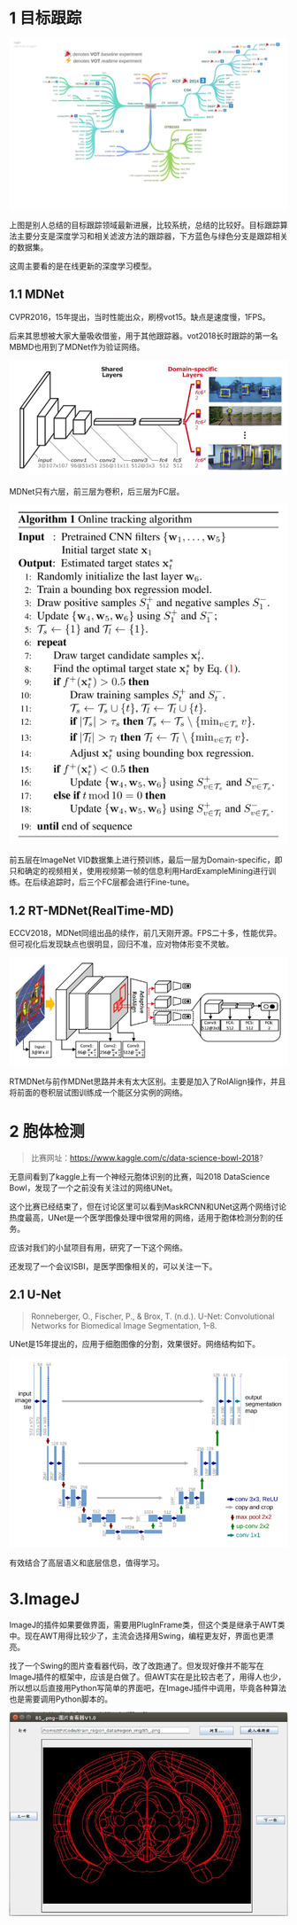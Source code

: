 # 1 目标跟踪

![](./1.png)

上图是别人总结的目标跟踪领域最新进展，比较系统，总结的比较好。目标跟踪算法主要分支是深度学习和相关滤波方法的跟踪器，下方蓝色与绿色分支是跟踪相关的数据集。



这周主要看的是在线更新的深度学习模型。

## 1.1 MDNet

CVPR2016，15年提出，当时性能出众，刷榜vot15。缺点是速度慢，1FPS。

后来其思想被大家大量吸收借鉴，用于其他跟踪器。vot2018长时跟踪的第一名MBMD也用到了MDNet作为验证网络。

![](./3.png)



MDNet只有六层，前三层为卷积，后三层为FC层。

![](./5.png)



前五层在ImageNet VID数据集上进行预训练，最后一层为Domain-specific，即只和确定的视频相关，使用视频第一帧的信息利用HardExampleMining进行训练。在后续追踪时，后三个FC层都会进行Fine-tune。

## 1.2 RT-MDNet(RealTime-MD)

ECCV2018，MDNet同组出品的续作，前几天刚开源。FPS二十多，性能优异。但可视化后发现缺点也很明显，回归不准，应对物体形变不灵敏。

![](./4.png)

RTMDNet与前作MDNet思路并未有太大区别。主要是加入了RoIAlign操作，并且将前面的卷积层试图训练成一个能区分实例的网络。

# 2 胞体检测

> 比赛网址：https://www.kaggle.com/c/data-science-bowl-2018?

无意间看到了kaggle上有一个神经元胞体识别的比赛，叫2018 DataScience Bowl，发现了一个之前没有关注过的网络UNet。

这个比赛已经结束了，但在讨论区里可以看到MaskRCNN和UNet这两个网络讨论热度最高，UNet是一个医学图像处理中很常用的网络，适用于胞体检测分割的任务。

应该对我们的小鼠项目有用，研究了一下这个网络。



还发现了一个会议ISBI，是医学图像相关的，可以关注一下。

## 2.1 U-Net

> Ronneberger, O., Fischer, P., & Brox, T. (n.d.). U-Net: Convolutional Networks for Biomedical Image Segmentation, 1–8.

UNet是15年提出的，应用于细胞图像的分割，效果很好。网络结构如下。

![](./2.png)

有效结合了高层语义和底层信息，值得学习。



# 3.ImageJ

ImageJ的插件如果要做界面，需要用PlugInFrame类，但这个类是继承于AWT类中。现在AWT用得比较少了，主流会选择用Swing，编程更友好，界面也更漂亮。



找了一个Swing的图片查看器代码，改了改跑通了。但发现好像并不能写在ImageJ插件的框架中，应该是白做了。但AWT实在是比较古老了，用得人也少，所以想以后直接用Python写简单的界面吧，在ImageJ插件中调用，毕竟各种算法也是需要调用Python脚本的。

![](./6.jpg)
